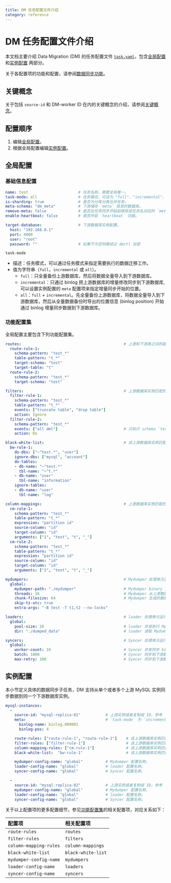 ```yaml
---
title: DM 任务配置文件介绍
category: reference
---
```


# DM 任务配置文件介绍

本文档主要介绍 Data Migration (DM) 的任务配置文件 [`task.yaml`](https://github.com/pingcap/dm/blob/master/dm/master/task.yaml)，包含[全局配置](#全局配置) 和[实例配置](#实例配置) 两部分。

关于各配置项的功能和配置，请参阅[数据同步功能](/v2.1/reference/tools/data-migration/features/overview.md)。

## 关键概念

关于包括 `source-id` 和 DM-worker ID 在内的关键概念的介绍，请参阅[关键概念](/v2.1/reference/tools/data-migration/configure/overview.md#关键概念)。

## 配置顺序

1. 编辑[全局配置](#全局配置)。
2. 根据全局配置编辑[实例配置](#实例配置)。

## 全局配置

### 基础信息配置

```yaml
name: test                      # 任务名称，需要全局唯一。
task-mode: all                  # 任务模式，可设为 "full"、"incremental"、"all"。
is-sharding: true               # 是否为分库分表合并任务。
meta-schema: "dm_meta"          # 下游储存 `meta` 信息的数据库。
remove-meta: false              # 是否在任务同步开始前移除该任务名对应的 `meta`（`checkpoint` 和 `onlineddl`）。
enable-heartbeat: false         # 是否开启 `heartbeat` 功能。

target-database:                # 下游数据库实例配置。
  host: "192.168.0.1"
  port: 4000
  user: "root"
  password: ""                  # 如果不为空则需经过 dmctl 加密
```

`task-mode`

- 描述：任务模式，可以通过任务模式来指定需要执行的数据迁移工作。
- 值为字符串（`full`，`incremental` 或 `all`）。
    - `full`：只全量备份上游数据库，然后将数据全量导入到下游数据库。
    - `incremental`：只通过 binlog 把上游数据库的增量修改同步到下游数据库, 可以设置实例配置的 `meta` 配置项来指定增量同步开始的位置。
    - `all`：`full` + `incremental`。先全量备份上游数据库，将数据全量导入到下游数据库，然后从全量数据备份时导出的位置信息 (binlog position) 开始通过 binlog 增量同步数据到下游数据库。

### 功能配置集

全局配置主要包含下列功能配置集。

```yaml
routes:                                             # 上游和下游表之间的路由 table routing 规则集。
  route-rule-1:
    schema-pattern: "test_*"
    table-pattern: "t_*"
    target-schema: "test"
    target-table: "t"
  route-rule-2:
    schema-pattern: "test_*"
    target-schema: "test"

filters:                                            # 上游数据库实例匹配的表的 binlog event filter 规则集。
  filter-rule-1:
    schema-pattern: "test_*"
    table-pattern: "t_*"
    events: ["truncate table", "drop table"]
    action: Ignore
  filter-rule-2:
    schema-pattern: "test_*"
    events: ["all dml"]                             # 只执行 schema `test_*` 下面所有的 DML event。
    action: Do

black-white-list:                                   # 该上游数据库实例匹配的表的 black & white list 过滤规则集。
  bw-rule-1:
    do-dbs: ["~^test.*", "user"]
    ignore-dbs: ["mysql", "account"]
    do-tables:
    - db-name: "~^test.*"
      tbl-name: "~^t.*"
    - db-name: "user"
      tbl-name: "information"
    ignore-tables:
    - db-name: "user"
      tbl-name: "log"

column-mappings:                                    # 上游数据库实例匹配的表的 column mapping 规则集。
  cm-rule-1:
    schema-pattern: "test_*"
    table-pattern: "t_*"
    expression: "partition id"
    source-column: "id"
    target-column: "id"
    arguments: ["1", "test", "t", "_"]
  cm-rule-2:
    schema-pattern: "test_*"
    table-pattern: "t_*"
    expression: "partition id"
    source-column: "id"
    target-column: "id"
    arguments: ["2", "test", "t", "_"]

mydumpers:                                          # Mydumper 处理单元运行配置参数。
  global:
    mydumper-path: "./mydumper"                     # Mydumper binary 文件地址，这个无需设置，会由 Ansible 部署程序自动生成。
    threads: 16                                     # Mydumper 从上游数据库实例导出数据的线程数量。
    chunk-filesize: 64                              # Mydumper 生成的数据文件大小，单位为 MB。
    skip-tz-utc: true
    extra-args: "-B test -T t1,t2 --no-locks"

loaders:                                            # loader 处理单元运行配置参数。
  global:
    pool-size: 16                                   # loader 并发执行 Mydumper 的 SQL 文件的线程数量。
    dir: "./dumped_data"                            # loader 读取 Mydumper 输出文件的地址，同实例对应的不同任务必须不同（Mydumper 会根据这个地址输出 SQL 文件）。

syncers:                                            # Syncer 处理单元运行配置参数。
  global:
    worker-count: 16                                # Syncer 并发同步 binlog event 的线程数量。
    batch: 1000                                     # Syncer 同步到下游数据库的一个事务批次 SQL 语句数。
    max-retry: 100                                  # Syncer 同步到下游数据库出错的事务的重试次数（仅限于 DML 操作）。
```

## 实例配置

本小节定义具体的数据同步子任务，DM 支持从单个或者多个上游 MySQL 实例同步数据到同一个下游数据库实例。

```yaml
mysql-instances:
  -
    source-id: "mysql-replica-01"           # 上游实例或者复制组 ID，参考 `inventory.ini` 的 `source_id` 或者 `dm-master.toml` 的 `source-id` 配置。
    meta:                                   # `task-mode` 为 `incremental` 且下游数据库的 `checkpoint` 不存在时 binlog 同步开始的位置; 如果 checkpoint 存在，则以 `checkpoint` 为准。
      binlog-name: binlog.000001
      binlog-pos: 4

    route-rules: ["route-rule-1", "route-rule-2"]    # 该上游数据库实例匹配的表到下游数据库的 table routing 规则名称。
    filter-rules: ["filter-rule-1"]                  # 该上游数据库实例匹配的表的 binlog event filter 规则名称。
    column-mapping-rules: ["cm-rule-1"]              # 该上游数据库实例匹配的表的 column mapping 规则名称。
    black-white-list:  "bw-rule-1"                   # 该上游数据库实例匹配的表的 black & white list 过滤规则名称。

    mydumper-config-name: "global"          # Mydumper 配置名称。
    loader-config-name: "global"            # loader 配置名称。
    syncer-config-name: "global"            # Syncer 配置名称。

  -
    source-id: "mysql-replica-02"           # 上游实例或者复制组 ID，参考 `inventory.ini` 的 `source_id` 或者 `dm-master.toml` 的 `source-id` 配置。
    mydumper-config-name: "global"          # Mydumper 配置名称。
    loader-config-name: "global"            # loader 配置名称。
    syncer-config-name: "global"            # Syncer 配置名称。
```

关于以上配置项的更多配置细节，参见[功能配置集](#功能配置集)的相关配置项，对应关系如下：

| 配置项 | 相关配置项 |
| :------ | :------------------ |
| `route-rules` | `routes` |
| `filter-rules` | `filters` |
| `column-mapping-rules` | `column-mappings` |
| `black-white-list` | `black-white-list` |
| `mydumper-config-name` | `mydumpers` |
| `loader-config-name` | `loaders` |
| `syncer-config-name` | `syncers`  |
